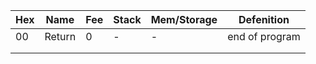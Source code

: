 |Hex	|Name	|Fee	|Stack	|Mem/Storage|Defenition |
|---	|---	|---	|---	|---		|---		|
|00   	|Return |0   	|-   	|-			|end of program|
|   	|   	|   	|   	|			|			|
|   	|   	|   	|	    |			|			|
